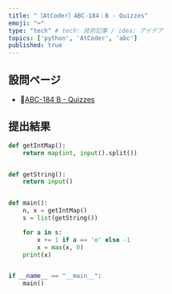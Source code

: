```yaml
---
title: "［AtCoder］ABC-184｜B - Quizzes"
emoji: "⌨️"
type: "tech" # tech: 技術記事 / idea: アイデア
topics: ['python', 'AtCoder', 'abc']
published: true
---
```


## 設問ページ

- 🔗[ABC-184 B - Quizzes](https://atcoder.jp/contests/abc184/tasks/abc184_b)

## 提出結果

```python
def getIntMap():
    return map(int, input().split())


def getString():
    return input()


def main():
    n, x = getIntMap()
    s = list(getString())

    for a in s:
        x += 1 if a == 'o' else -1
        x = max(x, 0)
    print(x)


if __name__ == "__main__":
    main()
```
